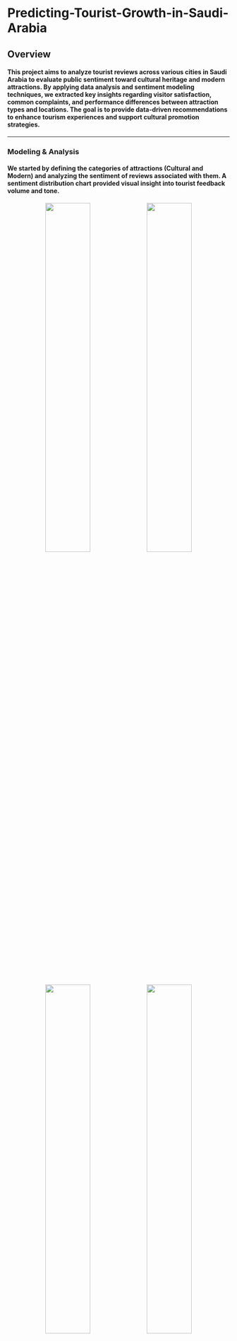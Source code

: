 # Predicting-Tourist-Growth-in-Saudi-Arabia
## Overview
#### This project aims to analyze tourist reviews across various cities in Saudi Arabia to evaluate public sentiment toward cultural heritage and modern attractions. By applying data analysis and sentiment modeling techniques, we extracted key insights regarding visitor satisfaction, common complaints, and performance differences between attraction types and locations. The goal is to provide data-driven recommendations to enhance tourism experiences and support cultural promotion strategies.

 ---------------------


### Modeling & Analysis
#### We started by defining the categories of attractions (Cultural and Modern) and analyzing the sentiment of reviews associated with them. A sentiment distribution chart provided visual insight into tourist feedback volume and tone.
<p align="center">
  <img src="https://github.com/user-attachments/assets/d202f108-1b97-4bd4-8301-f315240eaade" width="45%" />
  <img src="https://github.com/user-attachments/assets/a72e4b90-62e5-45c2-8fe6-0f1cef2415d4" width="45%" />
</p>


<p align="center">
  <img src="https://github.com/user-attachments/assets/a1c50b5e-54ca-4c12-ba5a-c600983d01f3" width="45%" />
  <img src="https://github.com/user-attachments/assets/48fea56e-2b84-4363-9dc4-6b4f72ef4077" width="45%" />
</p>

##### English dominated most review categories. Cultural Heritage sites showed more consistent positivity, especially in AlUla and Dhahran. Modern Attractions had more reviews overall but also more negative ones, indicating mixed visitor experiences.

-------

#### [Predicting Tourist Spending](Notebooks/Predicting%20Spending%20Based%20on%20Length%20of%20Stay%20and%20Other%20Attributes/)
##### It's to predict tourist spending based on features such as purpose of visit, average length of stay, and number of tourists.
##### Three models were evaluated:
##### 1- Linear Regression
##### 2- Random Forest
##### 3- Gradient Boosting

##### Gradient Boosting achieved the lowest MAE and RMSE, outperforming simpler models by better capturing complex, non-linear spending patterns. This model is recommended for forecasting tourist expenditure.

-------

#### [Impact of Tourist Volume on Service Quality](Notebooks/Impact%20of%20Tourist%20Volume/)
##### It's to predict perceived service quality across tourist sites using features such as city and attraction category.
##### Three models were evaluated:
##### 1- Linear Regression
##### 2- Decision Tree
##### 3- Random Forest

##### Random Forest achieved the highest R-squared and lowest MSE after hyperparameter tuning, showing superior performance in capturing non-linear relationships between tourist volume and service quality.

-------

#### [Cultural Heritage vs. Modern Attractions – Sentiment Analysis](Notebooks/Cultural%20Heritage%20and%20Modern%20Attractions%20Comparative%20Analysis%20of%20Tourist%20Reviews%20in%20Saudi%20Arabia/)
##### It's to compare tourist satisfaction between cultural heritage sites and modern attractions using sentiment polarity.
##### sentiment polarity was analyzed using TextBlob:
##### - Cultural Heritage: Average polarity = 0.35
##### - Modern Attractions: Average polarity = 0.23
##### Cultural Heritage sites showed more positive and consistent sentiment, reflecting higher tourist satisfaction without applying predictive models.

-------

#### [The Role of Language in Tourist Reviews](Notebooks/The%20Role%20of%20Language%20in%20Tourist-%20Google%20Maps%20Reviews/)
##### This analysis explores how the language of tourist reviews—Arabic versus English—affects the expression of sentiment and overall satisfaction. Sentiment analysis was performed using pretrained BERT models suited for each language: one for Arabic and another for English. Reviews were first classified by language, then analyzed accordingly. While the models weren’t compared for accuracy, the results clearly showed how language shapes how tourists, whether local or international, express their experiences.


 ---------------------

### Testing and Improvements

#### Beyond numerical classification, we conducted a manual qualitative analysis of the negative reviews identified by the final model (Random Forest) to validate the model’s insights and uncover specific problem areas.
#### A number of recurring issues were identified in reviews of Modern Attractions:
#### Disappointment Relative to Expectations: Many tourists voiced frustration about high entrance fees not matching the quality or value of the experience. Example: “50 SAR just to see the fort and a tea house” was perceived as overpriced.
#### Accessibility and Navigation Issues: Several reviews mentioned the difficulty in locating attractions, such as “We drove around more than 3 times before finding the entrance.”
#### Operational Weaknesses: Staff behavior and customer service were frequently cited, with phrases like “very rude staff” appearing in multiple reviews.
#### Ambiance Without Substance: Some reviews acknowledged the attractiveness of the location but followed with “BUT” statements indicating that logistics, food, or service fell short. This mixed sentiment revealed an opportunity for improvement.

 ---------------------

### Key Improvements
#### We conducted a city-wise performance analysis using the model’s output to see how sentiments vary across regions:
##### Riyadh: Modern Attractions received higher sentiment scores than cultural ones.
##### Jeddah: Cultural Heritage scored the highest sentiment-wise across all cities.
##### AlUla: Only Cultural Heritage reviewed — results showed strong satisfaction.
##### Neom:  Only Modern Attractions are reviewed, with a lower sentiment score compared to other cities, suggesting mixed feedback or limited reviews for modern attractions in Neom. 
##### Dhahran:  Only Cultural Heritage is present and scores well, indicating tourist satisfaction with its cultural offerings.


![Screenshot (631)](https://github.com/user-attachments/assets/040ef1ae-c12a-4a3b-aba5-2c125328a2c4)
#### These results suggest that cities with preserved heritage receive more favorable sentiment, which could influence future tourism campaigns.


 ---------------------


### Conclusion
#### This project successfully applied sentiment analysis techniques to evaluate tourist perceptions of Cultural Heritage and Modern Attractions across several cities in Saudi Arabia. Through the use of machine learning models—particularly Random Forest, which achieved the highest accuracy of 91%—we classified reviews with high confidence and extracted key insights about tourist satisfaction.
#### These findings emphasize the importance of not only increasing the number of tourist destinations but also ensuring high-quality visitor experiences, particularly in modern developments.

 ---------------------


### Future Work
#### In order to scale this work and deepen its impact, the following future directions are identified as essential improvements:
##### Aspect-Based Sentiment Analysis: Identify specific topics within reviews (e.g., service, price, cleanliness) to generate more targeted improvement recommendations.
##### Advanced NLP Models: Apply transformer-based models like BERT or RoBERTa for higher classification accuracy and context-aware sentiment detection.
##### Integration with Real-Time Feedback: Develop a dashboard that ingests live reviews to provide continuous monitoring and alerting for tourism stakeholders.
#### City-Level Trend Analysis: Incorporate temporal and geographic trends to understand how sentiment evolves across different cities and seasons.

#### These extensions would enable the research to offer more actionable insights for policymakers and stakeholders involved in tourism planning and development.

